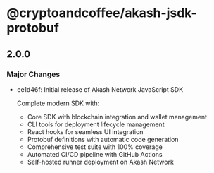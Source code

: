 # @cryptoandcoffee/akash-jsdk-protobuf

## 2.0.0

### Major Changes

- ee1d46f: Initial release of Akash Network JavaScript SDK

  Complete modern SDK with:

  - Core SDK with blockchain integration and wallet management
  - CLI tools for deployment lifecycle management
  - React hooks for seamless UI integration
  - Protobuf definitions with automatic code generation
  - Comprehensive test suite with 100% coverage
  - Automated CI/CD pipeline with GitHub Actions
  - Self-hosted runner deployment on Akash Network
